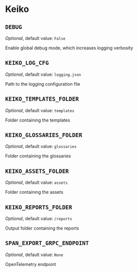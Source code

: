 # Keiko


## `DEBUG`

*Optional*, default value: `False`

Enable global debug mode, which increases logging verbosity

## `KEIKO_LOG_CFG`

*Optional*, default value: `logging.json`

Path to the logging configuration file

## `KEIKO_TEMPLATES_FOLDER`

*Optional*, default value: `templates`

Folder containing the templates

## `KEIKO_GLOSSARIES_FOLDER`

*Optional*, default value: `glossaries`

Folder containing the glossaries

## `KEIKO_ASSETS_FOLDER`

*Optional*, default value: `assets`

Folder containing the assets

## `KEIKO_REPORTS_FOLDER`

*Optional*, default value: `/reports`

Output folder containing the reports

## `SPAN_EXPORT_GRPC_ENDPOINT`

*Optional*, default value: `None`

OpenTelemetry endpoint


